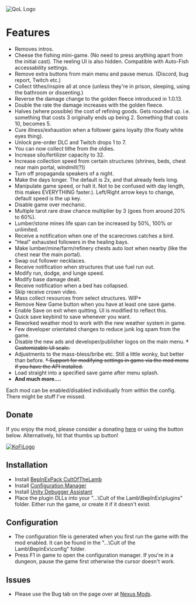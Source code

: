 ![QoL Logo](https://i.ibb.co/5W3HT7j/nexus-main-logo.png)

# Features

* Removes intros.
* Cheese the fishing mini-game. (No need to press anything apart from the initial cast). The reeling UI is also hidden. Compatible with Auto-Fish accessability settings.
* Remove extra buttons from main menu and pause menus. (Discord, bug report, Twitch etc.)
* Collect tithes/inspire all at once (unless they're in prison, sleeping, using the bathroom or dissenting.)
* Reverse the damage change to the golden fleece introduced in 1.0.13.
* Double the rate the damage increases with the golden fleece.
* Halves (where possible) the cost of refining goods. Gets rounded up. i.e. something that costs 3 originally ends up being 2. Something that costs 10, becomes 5.
* Cure illness/exhaustion when a follower gains loyalty (the floaty white eyes thing).
* Unlock pre-order DLC and Twitch drops 1 to 7.
* You can now collect tithe from the oldies.
* Increase silo/fertilizer capacity to 32.
* Increase collection speed from certain structures (shrines, beds, chest near main portal, windmill(?))
* Turn off propaganda speakers of a night.
* Make the days longer. The default is 2x, and that already feels long.
* Manipulate game speed, or halt it. Not to be confused with day length, this makes EVERYTHING faster.). Left/Right arrow keys to change, default speed is the up key.
* Disable game over mechanic.
* Multiple tarot rare draw chance multiplier by 3 (goes from around 20% to 60%).
* Lumber/stone mines life span can be increased by 50%, 100% or unlimited.
* Receive a notification when one of the scarecrows catches a bird.
* "Heal" exhausted followers in the healing bays.
* Make lumber/mine/farm/refinery chests auto loot when nearby (like the chest near the main portal).
* Swap out follower necklaces.
* Receive notification when structures that use fuel run out.
* Modify run, dodge, and lunge speed.
* Modify base damage dealt.
* Receive notification when a bed has collapsed.
* Skip receive crown video.
* Mass collect resources from select structures. WIP*
* Remove New Game button when you have at least one save game.
* Enable Save on exit when quitting. UI is modified to reflect this.
* Quick save keybind to save whenever you want.
* Reworked weather mod to work with the new weather system in game.
* Few developer orientated changes to reduce junk log spam from the game.
* Disable the new ads and developer/publisher logos on the main menu.
~~* Customizable UI scale.~~
* Adjustments to the mass-bless/bribe etc. Still a little wonky, but better than before.
~~* Support for modifying settings in game via the mod menu if you have the API installed.~~
* Load straight into a specified save game after menu splash.
* **And much more....**

Each mod can be enabled/disabled individually from within the config. There might be stuff I've missed.

## Donate

If you enjoy the mod, please consider a donating [here](https://ko-fi.com/p1xel8ted) or using the button below. Alternatively, hit that thumbs up button!

[![KoFiLogo](https://ko-fi.com/img/githubbutton_sm.svg)](https://ko-fi.com/p1xel8ted)

## Installation

* Install [BepInExPack CultOfTheLamb](https://thunderstore.io/c/cult-of-the-lamb/p/BepInEx/BepInExPack_CultOfTheLamb/)
* Install [Configuration Manager](https://thunderstore.io/c/cult-of-the-lamb/p/p1xel8ted/BepInEx_Configuration_Manager/)
* Install [Unity Debugger Assistant](https://thunderstore.io/c/cult-of-the-lamb/p/LethalCompanyModding/UnityDebuggerAssistant/)
* Place the plugin DLLs into your "...\Cult of the Lamb\BepInEx\plugins" folder. Either run the game, or create it if it doesn't exist.

## Configuration

* The configuration file is generated when you first run the game with the mod enabled. It can be found in the "...\Cult of the Lamb\BepInEx\config" folder.
* Press F1 in game to open the configuration manager. If you're in a dungeon, pause the game first otherwise the cursor doesn't work.

## Issues

* Please use the Bug tab on the page over at [Nexus Mods](https://www.nexusmods.com/cultofthelamb/mods/1?tab=bugs).
